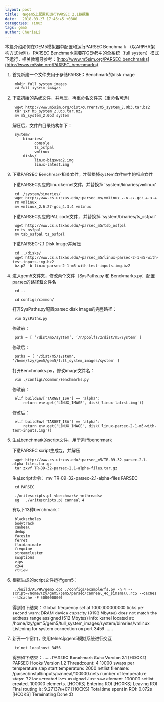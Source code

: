 ```yaml
---
layout: post
title:  在gem5上配置和运行PARSEC 2.1数据集
date:   2018-03-27 17:46:45 +0800
categories: linux
tags: gem5
author: CherieLi
---
```


本篇介绍如何在GEM5模拟器中配置和运行PARSEC Benchmark （以ARPHA架构方式为例）。PARSEC Benchmark需要在GEM5中的全系统（full system）模式下运行，相关教程可参考：[http://www.m5sim.org/PARSEC_benchmarks](http://www.m5sim.org/PARSEC_benchmarks) .

1. 首先新建一个文件夹用于存储PARSEC Benchmark的disk image

        mkdir full_system_images
        cd full_system_images

2. 下载初始的系统文件，并解压，再重命名文件夹（重命名可选）

        wget http://www.m5sim.org/dist/current/m5_system_2.0b3.tar.bz2
		tar jxf m5_system_2.0b3.tar.bz2
	    mv m5_system_2.0b3 system
	
	解压后，文件的目录结构如下：
	    
		system/
            binaries/
                 console
                 ts_osfpal
                 vmlinux
            disks/
                 linux-bigswap2.img
                 linux-latest.img
				 
3. 下载PARSEC Benchmark相关文件，并替换掉system文件夹中的相应文件

    下载PARSEC对应的linux kernel文件，并替换掉 'system/binaries/vmlinux'
	    
		cd ./system/binaries/
	    wget http://www.cs.utexas.edu/~parsec_m5/vmlinux_2.6.27-gcc_4.3.4
	    rm vmlinux
		mv vmlinux_2.6.27-gcc_4.3.4 vmlinux
		
	下载PARSEC对应的PAL code文件， 并替换掉 'system/binaries/ts_osfpal'
	
	    wget http://www.cs.utexas.edu/~parsec_m5/tsb_osfpal
		rm ts_osfpal
		mv tsb_osfpal ts_osfpal
		
	下载PARSEC-2.1 Disk Image并解压
	
	    cd ../disks/
		wget http://www.cs.utexas.edu/~parsec_m5/linux-parsec-2-1-m5-with-test-inputs.img.bz2
		bzip2 -b linux-parsec-2-1-m5-with-test-inputs.img.bz2
		
4. 进入gem5文件夹，修改两个文件（SysPaths.py 和 Benckmarks.py）配置parsec的路径和文件名

		cd ..
		
		cd configs/common/

     打开SysPaths.py配置parsec disk image的完整路径：
	
	    vim SysPaths.py
	
	修改前：
	
        path = [ ’/dist/m5/system’, ’/n/poolfs/z/dist/m5/system’ ]
	
	修改后：
	
        paths = [ '/dist/m5/system', '/home/lzy/gem5/gem5/full_system_images/system' ]
	
	打开Benchmarks.py，修改image文件名：
	
	    vim ./configs/common/Benchmarks.py
	
	修改前：
	
        elif buildEnv['TARGET_ISA'] == 'alpha':
            return env.get('LINUX_IMAGE', disk('linux-latest.img'))
			
	修改后：
	
        elif buildEnv['TARGET_ISA'] == 'alpha':
            return env.get('LINUX_IMAGE', disk('linux-parsec-2-1-m5-with-test-inputs.img'))
			
5. 生成benchmark的script文件，用于运行benchmark

    下载PARSEC script生成包，并解压：
	
	    wget http://www.cs.utexas.edu/~parsec_m5/TR-09-32-parsec-2.1-alpha-files.tar.gz
		tar zxvf TR-09-32-parsec-2.1-alpha-files.tar.gz
		
    生成script命令：
		mv TR-09-32-parsec-2.1-alpha-files PARSEC

		cd PARSEC

	    ./writescripts.pl <benchmark> <nthreads>
		eg:  ./writescripts.pl canneal 4
		
	有以下13种benchmark：
	
	    blackscholes
	    bodytrack
	    canneal
	    dedup
	    facesim
	    ferret
	    fluidanimate
	    freqmine
	    streamcluster
	    swaptions
	    vips
	    x264
	    rtview
		
6. 根据生成的script文件运行gem5：

        ./build/ALPHA/gem5.opt ./configs/example/fs.py -n 4 --script=/home/lzy/gem5/gem5/parsec/canneal_4c_simsmall.rcS --caches --l2cache -F 5000000000
	
	得到如下结果：
	Global frequency set at 1000000000000 ticks per second
	warn: DRAM device capacity (8192 Mbytes) does not match the address range assigned (512 Mbytes)
	info: kernel located at: /home/lzy/gem5/gem5/full_system_images/system/binaries/vmlinux
	Listening for system connection on port 3456
	......

7. 新开一个窗口，使用telnet与gem5模拟系统进行交互

        telnet localhost 3456  
	
	得到如下结果：
	......
	PARSEC Benchmark Suite Version 2.1
	[HOOKS] PARSEC Hooks Version 1.2
	Threadcount: 4
	10000 swaps per temperature step
	start temperature: 2000
	netlist filename: /parsec/install/inputs/canneal/100000.nets
	number of temperature steps: 32
	locs created
	locs assigned
	Just saw element: 100000
	netlist created. 100000 elements.
	[HOOKS] Entering ROI
	[HOOKS] Leaving ROI
	Final routing is: 9.27137e+07
	[HOOKS] Total time spent in ROI: 0.072s
	[HOOKS] Terminating
	Done :D

        
